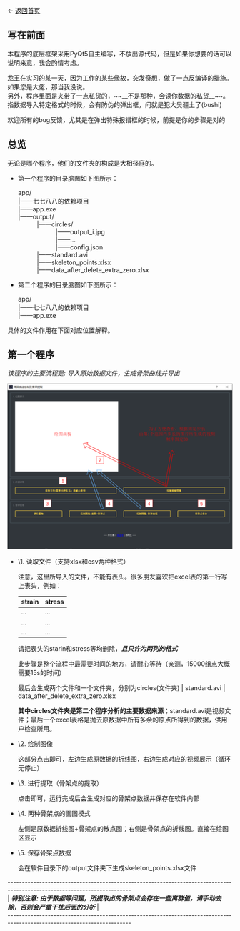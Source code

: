 <- [返回首页](index.md)

## 写在前面

  本程序的底层框架采用PyQt5自主编写，不放出源代码，但是如果你想要的话可以说明来意，我会酌情考虑。
  
  <p>龙王在实习的某一天，因为工作的某些缘故，突发奇想，做了一点反编译的措施。如果您是大佬，那当我没说。<br>
  另外，程序里面是夹带了一点私货的，~~__不是那种，会读你数据的私货__~~。指数据导入特定格式的时候，会有防伪的弹出框，问就是犯大吴疆土了(bushi)<p>
  
  欢迎所有的bug反馈，尤其是在弹出特殊报错框的时候，前提是你的步骤是对的

## 总览

  无论是哪个程序，他们的文件夹的构成是大相径庭的。

- 第一个程序的目录脑图如下图所示：

  <p>app/<br>
  |——七七八八的依赖项目<br>
  |——app.exe<br>
  |——output/<br>
  &emsp;&emsp;&emsp;|——circles/<br>
  &emsp;&emsp;&emsp;&emsp;&emsp;&emsp;|——output_i.jpg<br>
  &emsp;&emsp;&emsp;&emsp;&emsp;&emsp;|——...<br>
  &emsp;&emsp;&emsp;&emsp;&emsp;&emsp;|——config.json<br>
  &emsp;&emsp;&emsp;|——standard.avi<br>
  &emsp;&emsp;&emsp;|——skeleton_points.xlsx<br>
  &emsp;&emsp;&emsp;|——data_after_delete_extra_zero.xlsx<br></p>

- 第二个程序的目录脑图如下图所示：

  <p>app/<br>
  |——七七八八的依赖项目<br>
  |——app.exe<br></p>

具体的文件作用在下面对应位置解释。

## 第一个程序
  
  *该程序的主要流程是: 导入原始数据文件，生成骨架曲线并导出*

![flowchart_1](material/app_help/app1/APP1.drawio.png)

- \1. 读取文件（支持xlsx和csv两种格式）

  注意，这里所导入的文件，不能有表头。很多朋友喜欢把excel表的第一行写上表头，例如：

  | strain | stress |
  |--------|--------|
  |   ...  |   ...  |
  |   ...  |   ...  |
  |   ...  |   ...  |

  请把表头的starin和stress等均删除，***且只许为两列的格式***

  此步骤是整个流程中最需要时间的地方，请耐心等待（亲测，15000组点大概需要15s的时间）

  最后会生成两个文件和一个文件夹，分别为circles(文件夹) | standard.avi | data_after_delete_extra_zero.xlsx

  **其中circles文件夹是第二个程序分析的主要数据来源**；standard.avi是视频文件；最后一个excel表格是抛去原数据中所有多余的原点所得到的数据，供用户检查所用。

- \2. 绘制图像
  
  这部分点击即可，左边生成原数据的折线图，右边生成对应的视频展示（循环无停止）

- \3. 进行提取（骨架点的提取）

  点击即可，运行完成后会生成对应的骨架点数据并保存在软件内部

- \4. 两种骨架点的画图模式

  左侧是原数据折线图+骨架点的散点图；右侧是骨架点的折线图。直接在绘图区显示

- \5. 保存骨架点数据

  会在软件目录下的output文件夹下生成skeleton_points.xlsx文件

\-------------------------------------------------------------------------------------------------------------------------<br>
|    ***特别注意: 由于数据等问题，所提取出的骨架点会存在一些离群值，请手动去除，否则会严重干扰后面的分析***     |<br>
\-------------------------------------------------------------------------------------------------------------------------<br>


   
  
